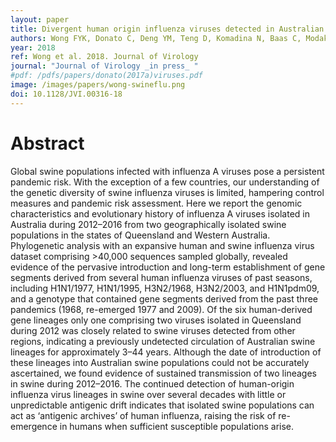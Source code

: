```yaml
---
layout: paper
title: Divergent human origin influenza viruses detected in Australian swine populations.
authors: Wong FYK, Donato C, Deng YM, Teng D, Komadina N, Baas C, Modak J, O’Dea M, Smith DW, Effler PV, Cooke J, Davies KR, Hurt AC, Kung N, Levy A, Loh R, Shan S, Shinwari  MW, Stevens V, Taylor J, Williams DT, Watson  J, Eagles D, McCullough S, Barr IG, Dhanasekaran V.
year: 2018
ref: Wong et al. 2018. Journal of Virology
journal: "Journal of Virology _in press_ "
#pdf: /pdfs/papers/donato(2017a)viruses.pdf
image: /images/papers/wong-swineflu.png
doi: 10.1128/JVI.00316-18
---
```


# Abstract

Global swine populations infected with influenza A viruses pose a persistent pandemic risk. With the exception of a few countries, our understanding of the genetic diversity of swine influenza viruses is limited, hampering control measures and pandemic risk assessment. Here we report the genomic characteristics and evolutionary history of influenza A viruses isolated in Australia during 2012–2016 from two geographically isolated swine populations in the states of Queensland and Western Australia. Phylogenetic analysis with an expansive human and swine influenza virus dataset comprising >40,000 sequences sampled globally, revealed evidence of the pervasive introduction and long-term establishment of gene segments derived from several human influenza viruses of past seasons, including H1N1/1977, H1N1/1995, H3N2/1968, H3N2/2003, and H1N1pdm09, and a genotype that contained gene segments derived from the past three pandemics (1968, re-emerged 1977 and 2009). Of the six human-derived gene lineages only one comprising two viruses isolated in Queensland during 2012 was closely related to swine viruses detected from other regions, indicating a previously undetected circulation of Australian swine lineages for approximately 3–44 years. Although the date of introduction of these lineages into Australian swine populations could not be accurately ascertained, we found evidence of sustained transmission of two lineages in swine during 2012–2016. The continued detection of human-origin influenza virus lineages in swine over several decades with little or unpredictable antigenic drift indicates that isolated swine populations can act as ‘antigenic archives’ of human influenza, raising the risk of re-emergence in humans when sufficient susceptible populations arise.
